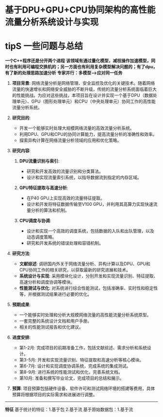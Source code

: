 # 基于DPU+GPU+CPU协同架构的高性能流量分析系统设计与实现

# tipS 一些问题与总结
**一个C++程序还是分开两个进程**
**该领域有通过量化模型，减枝操作加速模型，同时也有利用可编程交换机的；另一方面也有利用复杂模型解决问题的；有了dpu，有了新的处理思路加速分析**
**专家并行：多模型-->应对同一任务**

1. **项目背景**:
    网络流量分析是网络管理、安全监控及优化的关键技术。随着网络流量的快速增长和网络安全威胁的不断升级，传统的流量分析系统面临着巨大的性能挑战。为应对这些挑战，本项目旨在设计并实现一个基于DPU（数据处理单元）、GPU（图形处理单元）和CPU（中央处理单元）协同工作的高性能流量分析系统。

2. **研究目的**:
    - 开发一个能够实时处理大规模网络流量的高效流量分析系统。
    - 利用DPU、GPU和CPU的协同计算能力，提高流量分析的准确性和效率。
    - 探索异构计算在网络流量分析领域的应用和优化策略。

3. **研究内容**:
    1. **DPU流量识别与索引**:
        - 研究和开发高效的流量识别和分类算法。
        - 设计和实现流量索引系统，以指导数据流到指定的内存区域。

    2. **GPU特征提取与高速分析**:
        - 在P40 GPU上实现高效的流量特征提取。
        - 设计和开发将特征数据传输至V100 GPU，并利用其高算力实现快速流量分析的算法和机制。

    3. **CPU调度与协调**:
        - 设计和实现一个高效的调度系统，包括数据的入队和出队管理，以及动态调度策略。
        - 研究和开发系统的错误处理和容错机制。

4. **研究方法**:
    - **文献综述**: 调研国内外关于网络流量分析、异构计算以及DPU、GPU和CPU协同工作的相关研究，以获取最新的研究进展和技术。
    - **系统设计与实现**: 采用模块化设计，分别开发和实现流量识别、特征提取、高速分析和调度协调等模块。
    - **性能测试与优化**: 对系统进行综合性能测试，包括准确率、实时性和稳定性等，并根据测试结果进行必要的优化。

5. **预期成果**:
    - 一个能够实时处理和分析大规模网络流量的高性能流量分析系统原型。
    - 一套完整的系统设计文档和用户手册。
    - 相关的性能测试报告和优化建议。

6. **进度安排**:
    - 第1-2月: 完成项目的前期准备工作，包括文献综述、需求分析和系统设计。
    - 第3-5月: 开发和实现流量识别、特征提取和高速分析等核心模块。
    - 第6-7月: 设计和实现调度协调系统，完成系统的集成测试。
    - 第8-9月: 进行系统的性能测试和优化，完善系统文档。
    - 第10月: 准备和撰写毕业论文，完成项目的总结和展示。

7. **预算**:
    项目预算包括硬件设备、软件许可和测试网络环境的搭建等费用，具体预算将根据项目的实际需求和进展进行调整。




---
   
**特征**
    基于统计的特征：1.基于包 2.基于流
    基于原始数据包：1.基于流
